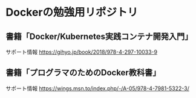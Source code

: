 # Dockerの勉強用リポジトリ
## 書籍「Docker/Kubernetes実践コンテナ開発入門」
サポート情報
https://gihyo.jp/book/2018/978-4-297-10033-9

## 書籍「プログラマのためのDocker教科書」
サポート情報
https://wings.msn.to/index.php/-/A-05/978-4-7981-5322-3/

